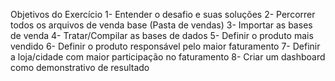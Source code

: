 Objetivos do Exercício
1- Entender o desafio e suas soluções
2- Percorrer todos os arquivos de venda base (Pasta de vendas)
3- Importar as bases de venda
4- Tratar/Compilar as bases de dados
5- Definir o produto mais vendido
6- Definir o produto responsável pelo maior faturamento
7- Definir a loja/cidade com maior participação no faturamento
8- Criar um dashboard como demonstrativo de resultado
